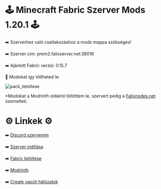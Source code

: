 # 🕹 Minecraft Fabric Szerver Mods 1.20.1 🕹
➡️ Szerverhez való csatlakozáshoz a mods mappa szükséges!

➡️ Szerver cím: prem2.falixserver.net:38016

➡️ Ajánlott Fabric verzió: 0.15.7

📌 Modokat így töltheted le:

![pack_letoltese](https://github.com/Zoli708/Minecraft-Fabric-Szerver-Mods-1.20.1/assets/132081226/ffc83a40-0b29-41f1-9981-5fe26b629a5a)

*Modokat a Modrinth oldalról töltöttem le, szervert pedig a [Falixnodes.net](https://falixnodes.net/) üzemelteti.

# ⚙️ Linkek ⚙️
➡️ [Discord szerverem](https://discord.gg/kCb5qyeXGX)

➡️ [Szerver indítása](https://client.falixnodes.net/startserver)

➡️ [Fabric letöltése](https://fabricmc.net/)

➡️ [Modrinth](https://modrinth.com/)

➡️ [Create vasúti hálózatok](prem2.falixserver.net:22519)
